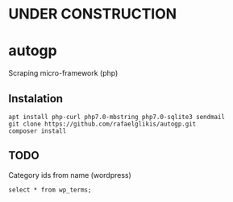 # UNDER CONSTRUCTION
# autogp
Scraping micro-framework (php)

## Instalation
    apt install php-curl php7.0-mbstring php7.0-sqlite3 sendmail
    git clone https://github.com/rafaelglikis/autogp.git
    composer install
    
## TODO
Category ids from name (wordpress) 

    select * from wp_terms;
             